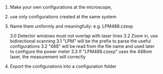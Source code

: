 1. Make your own configurations at the microscope, 

2. use only configurations created at the same system

3. Name them uniformly and meaningfully: e.g. LPM488.czexp

	3.0 Detector windows must not overlap with laser lines
	3.2 Zoom in, use bidirectional scanning
	3.1 "LPM" will be the prefix to parse the useful configurations
	3.2 "488" will be read from the file name and used later to configure the power meter
	3.3 If "LPM488.czexp" uses the 488nm laser, the measurement will correctly

4. Export the configurations into a configuration folder
